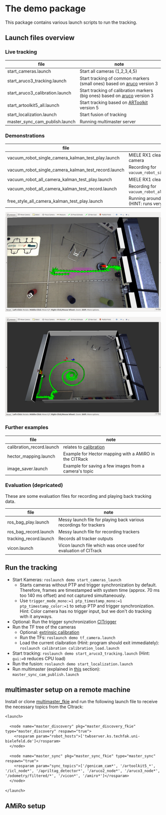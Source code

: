 # The demo package

This package contains various launch scripts to run the tracking.

## Launch files overview

### Live tracking

file | note 
--- | ---
start_cameras.launch | Start all cameras (1,2,3,4,5)
start_aruco3_tracking.launch | Start tracking of common markers (small ones) based on [aruco](https://docs.opencv.org/trunk/d5/dae/tutorial_aruco_detection.html) version 3
start_aruco3_calibration.launch | Start tracking of calibration markers (big ones) based on [aruco](https://docs.opencv.org/trunk/d5/dae/tutorial_aruco_detection.html) version 3
start_artoolkit5_all.launch | Start tracking based on [ARToolkit](https://github.com/artoolkit/ARToolKit5) version 5
start_localization.launch | Start fusion of tracking
master_sync_cam_publish.launch | Running multimaster server

### Demonstrations

file | note 
--- | --- 
vacuum_robot_single_camera_kalman_test_play.launch | MIELE RX1 cleaning an occluded area under one camera
vacuum_robot_single_camera_kalman_test_record.launch | Recording for `vacuum_robot_single_camera_kalman_test_play.launch`
vacuum_robot_all_camera_kalman_test_play.launch | MIELE RX1 cleaning a free area under all cameras
vacuum_robot_all_camera_kalman_test_record.launch | Recording for `vacuum_robot_all_camera_kalman_test_play.launch`
free_style_all_camera_kalman_test_play.launch | Running around with a marker under all cameras (HINT: runs very slow from HDD)

![vacuum_robot_single_camera_kalman_test_play](https://github.com/cognitiveinteractiontracking/demo/raw/master/images/vacuum_robot_single_camera_kalman_test_play.png "vacuum_robot_single_camera_kalman_test_play")

![vacuum_robot_all_camera_kalman_test_play](https://github.com/cognitiveinteractiontracking/demo/raw/master/images/vacuum_robot_all_camera_kalman_test_play.png "vacuum_robot_all_camera_kalman_test_play")

### Further examples

file | note 
--- | --- 
calibration_record.launch | relates to [calibration](https://github.com/cognitiveinteractiontracking/calibration#citrack-calibration)
hector_mapping.launch | Example for Hector mapping with a AMiRO in the CITRack
image_saver.launch | Example for saving a few images from a camera's topic

### Evaluation (depricated)

These are some evaluation files for recording and playing back tracking data.

file | note 
--- | --- 
ros_bag_play.launch | Messy launch file for playing back various recordings for trackers
ros_bag_record.launch | Messy launch file for recording trackers
tracking_record.launch | Records all tracker outputs
vicon.launch | Vicon launch file which was once used for evaluation of CITrack

## Run the tracking

- Start Kameras: `roslaunch demo start_cameras_launch`
  - Starts cameras without PTP and trigger synchronization by default. Therefore, frames are timestamped with system time (approx. 70 ms too 140 ms offset) and not captured simultaneously.
  - Use `trigger_mode_mono:=1 ptp_timestamp_mono:=1 ptp_timestamp_color:=1` to setup PTP and trigger synchronization. Hint: Color camera has no trigger input, but we don't do tracking with it anyways.
- Optional: Run the trigger synchronization [CITrigger](https://github.com/cognitiveinteractiontracking/citrigger)
- Run the TF tree of the cameras
  - Optional: [extrinsic calibration](https://github.com/cognitiveinteractiontracking/calibration#citrack-calibration)
  - Run the TFs: `roslaunch demo tf_camera.launch`
  - Load the current claibration (Hint: program should exit immediately): `roslaunch calibration calibration_load.launch`
- Start tracking: `roslaunch demo start_aruco3_tracking.launch` (Hint: `gui:=0` reduces CPU load)
- Run the fusion: `roslaunch demo start_localization.launch`
- Run multimaster (explained in [this](https://github.com/cognitiveinteractiontracking/demo/blob/master/README.md#multimaster-setup-on-a-remote-machine) section): `master_sync_cam_publish.launch`

## multimaster setup on a remote machine

Install or clone [multimaster_fkie](http://wiki.ros.org/multimaster_fkie) and run the following launch file to receive the necessary topics from the CItrack:

```
<launch>

  <node name="master_discovery" pkg="master_discovery_fkie" type="master_discovery" respawn="true">
    <rosparam param="robot_hosts">['twbserver.ks.techfak.uni-bielefeld.de']</rosparam>
  </node>

  <node name="master_sync" pkg="master_sync_fkie" type="master_sync" respawn="true">
    <rosparam param="sync_topics">['/genicam_cam*', '/artoolkit5_*', '/icl_node*', '/apriltag_detector*', '/aruco2_node*', '/aruco3_node*', '/odometry/filtered/*', '/vicon*', '/amiro*']</rosparam>
  </node>

</launch>
```


## AMiRo setup

